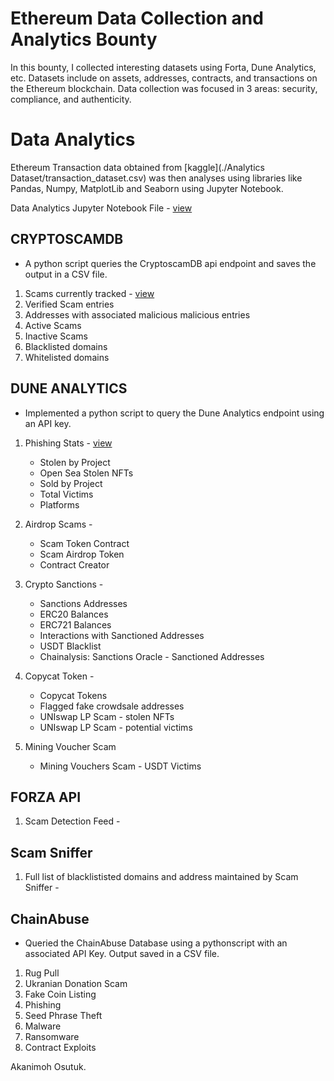 # Ethereum Data Collection and Analytics Bounty


In this bounty, I collected interesting datasets using Forta, Dune Analytics, etc. Datasets include on assets, addresses, contracts, and transactions on the Ethereum blockchain. Data collection was focused in 3 areas: security, compliance, and authenticity.

# Data Analytics
Ethereum Transaction data obtained from [kaggle](./Analytics Dataset/transaction_dataset.csv) was then analyses using libraries like Pandas, Numpy, MatplotLib and Seaborn using Jupyter Notebook.

Data Analytics Jupyter Notebook File - [view](./ethereum-transactions-fraud-detection.ipynb)


## CRYPTOSCAMDB
* A python script queries the CryptoscamDB api endpoint and saves the output in a CSV file.

1. Scams currently tracked - [view]()
2. Verified Scam entries
3. Addresses with associated malicious malicious entries
4. Active Scams
5. Inactive Scams
6. Blacklisted domains
7. Whitelisted domains

## DUNE ANALYTICS
* Implemented a python script to query the Dune Analytics endpoint using an API key.

1. Phishing Stats - [view]()
   * Stolen by Project
   * Open Sea Stolen NFTs
   * Sold by Project
   * Total Victims
   * Platforms

2. Airdrop Scams - []()
   * Scam Token Contract
   * Scam Airdrop Token
   * Contract Creator

3. Crypto Sanctions - []()
   * Sanctions Addresses
   * ERC20 Balances
   * ERC721 Balances
   * Interactions with Sanctioned Addresses
   * USDT Blacklist
   * Chainalysis: Sanctions Oracle - Sanctioned Addresses

4. Copycat Token - []()
   * Copycat Tokens
   * Flagged fake crowdsale addresses
   * UNIswap LP Scam - stolen NFTs
   * UNIswap LP Scam - potential victims

5. Mining Voucher Scam
   * Mining Vouchers Scam - USDT Victims

## FORZA API
1. Scam Detection Feed - []()

## Scam Sniffer

1. Full list of blacklististed domains and address maintained by Scam Sniffer - []()

## ChainAbuse
* Queried the ChainAbuse Database using a pythonscript with an associated API Key. Output saved in a CSV file.
  
1. Rug Pull
2. Ukranian Donation Scam
3. Fake Coin Listing
4. Phishing
5. Seed Phrase Theft
6. Malware
7. Ransomware
8. Contract Exploits



Akanimoh Osutuk.